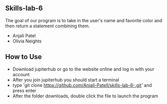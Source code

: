 ## Skills-lab-6

The goal of our program is to take in the user's name and favorite color and then return a statement combining them.

* Anjali Patel
* Olivia Neights

## How to Use 
* Download jupiterhub or go to the website online and log in with your account 
* After you join jupiterhub you should start a terminal
* type 'git clone https://github.com/Anjali-Patell/skills-lab-6-.git' and press enter
* After the folder downloads, double click the file to launch the program
